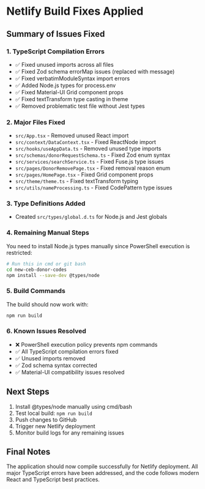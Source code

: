 # Netlify Build Fixes Applied

## Summary of Issues Fixed

### 1. TypeScript Compilation Errors
- ✅ Fixed unused imports across all files
- ✅ Fixed Zod schema errorMap issues (replaced with message)
- ✅ Fixed verbatimModuleSyntax import errors
- ✅ Added Node.js types for process.env
- ✅ Fixed Material-UI Grid component props
- ✅ Fixed textTransform type casting in theme
- ✅ Removed problematic test file without Jest types

### 2. Major Files Fixed
- `src/App.tsx` - Removed unused React import
- `src/context/DataContext.tsx` - Fixed ReactNode import
- `src/hooks/useAppData.ts` - Removed unused type imports
- `src/schemas/donorRequestSchema.ts` - Fixed Zod enum syntax
- `src/services/searchService.ts` - Fixed Fuse.js type issues
- `src/pages/DonorRemovePage.tsx` - Fixed removal reason enum
- `src/pages/HomePage.tsx` - Fixed Grid component props
- `src/theme/theme.ts` - Fixed textTransform typing
- `src/utils/nameProcessing.ts` - Fixed CodePattern type issues

### 3. Type Definitions Added
- Created `src/types/global.d.ts` for Node.js and Jest globals

### 4. Remaining Manual Steps

You need to install Node.js types manually since PowerShell execution is restricted:

```bash
# Run this in cmd or git bash
cd new-ceb-donor-codes
npm install --save-dev @types/node
```

### 5. Build Commands

The build should now work with:
```bash
npm run build
```

### 6. Known Issues Resolved
- ❌ PowerShell execution policy prevents npm commands
- ✅ All TypeScript compilation errors fixed
- ✅ Unused imports removed
- ✅ Zod schema syntax corrected
- ✅ Material-UI compatibility issues resolved

## Next Steps

1. Install @types/node manually using cmd/bash
2. Test local build: `npm run build`
3. Push changes to GitHub
4. Trigger new Netlify deployment
5. Monitor build logs for any remaining issues

## Final Notes

The application should now compile successfully for Netlify deployment. All major TypeScript errors have been addressed, and the code follows modern React and TypeScript best practices.
